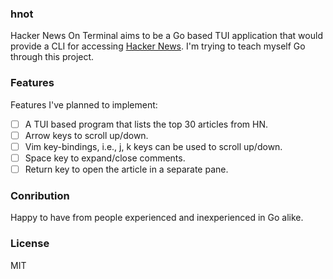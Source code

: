 ### hnot

Hacker News On Terminal aims to be a Go based TUI application that would
provide a CLI for accessing [Hacker News](https://news.ycombinator.com/). I'm
trying to teach myself Go through this project.

### Features

Features I've planned to implement:

- [ ] A TUI based program that lists the top 30 articles from HN.
- [ ] Arrow keys to scroll up/down.
- [ ] Vim key-bindings, i.e., j, k keys can be used to scroll up/down.
- [ ] Space key to expand/close comments.
- [ ] Return key to open the article in a separate pane.

### Conribution

Happy to have from people experienced and inexperienced in Go alike.

### License

MIT
